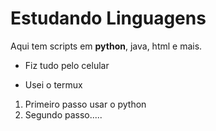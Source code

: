 # Estudando Linguagens

<p>Aqui tem scripts em <strong>python</strong>, java, html e mais.</p>

- Fiz tudo pelo celular
+ Usei o termux

1. Primeiro passo usar o python
2. Segundo passo.....
